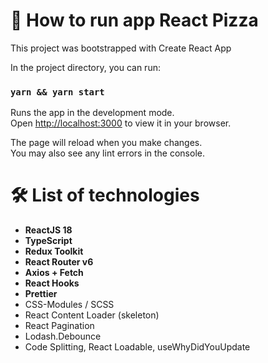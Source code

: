 # 🍕 How to run app React Pizza

This project was bootstrapped with Create React App

In the project directory, you can run:

### `yarn && yarn start`

Runs the app in the development mode.\
Open [http://localhost:3000](http://localhost:3000) to view it in your browser.

The page will reload when you make changes.\
You may also see any lint errors in the console.

# 🛠 List of technologies

- **ReactJS 18**
- **TypeScript**
- **Redux Toolkit**
- **React Router v6**
- **Axios + Fetch**
- **React Hooks**
- **Prettier**
- CSS-Modules / SCSS
- React Content Loader (skeleton)
- React Pagination
- Lodash.Debounce
- Code Splitting, React Loadable, useWhyDidYouUpdate
